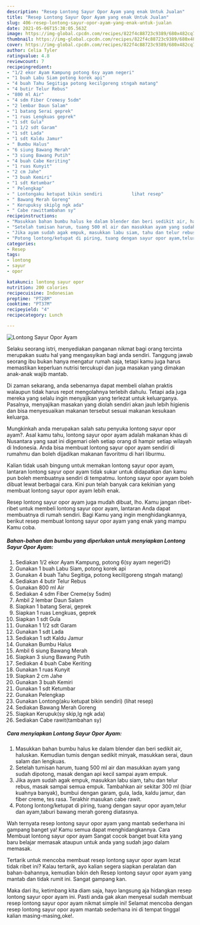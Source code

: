 ```yaml
---
description: "Resep Lontong Sayur Opor Ayam yang enak Untuk Jualan"
title: "Resep Lontong Sayur Opor Ayam yang enak Untuk Jualan"
slug: 406-resep-lontong-sayur-opor-ayam-yang-enak-untuk-jualan
date: 2021-05-06T15:38:05.563Z
image: https://img-global.cpcdn.com/recipes/822f4c88723c9389/680x482cq70/lontong-sayur-opor-ayam-foto-resep-utama.jpg
thumbnail: https://img-global.cpcdn.com/recipes/822f4c88723c9389/680x482cq70/lontong-sayur-opor-ayam-foto-resep-utama.jpg
cover: https://img-global.cpcdn.com/recipes/822f4c88723c9389/680x482cq70/lontong-sayur-opor-ayam-foto-resep-utama.jpg
author: Celia Tyler
ratingvalue: 4.8
reviewcount: 7
recipeingredient:
- "1/2 ekor Ayam Kampung potong 6sy ayam negeri"
- "1 buah Labu Siam potong korek api"
- "4 buah Tahu Segitiga potong kecilgoreng stngah matang"
- "4 butir Telur Rebus"
- "800 ml Air"
- "4 sdm Fiber Cremesy 5sdm"
- "2 lembar Daun Salam"
- "1 batang Serai geprek"
- "1 ruas Lengkuas geprek"
- "1 sdt Gula"
- "1 1/2 sdt Garam"
- "1 sdt Lada"
- "1 sdt Kaldu Jamur"
- " Bumbu Halus"
- "6 siung Bawang Merah"
- "3 siung Bawang Putih"
- "4 buah Cabe Keriting"
- "1 ruas Kunyit"
- "2 cm Jahe"
- "3 buah Kemiri"
- "1 sdt Ketumbar"
- " Pelengkap"
- " Lontongaku ketupat bikin sendiri           lihat resep"
- " Bawang Merah Goreng"
- " Kerupuksy skiplg ngk ada"
- " Cabe rawittambahan sy"
recipeinstructions:
- "Masukkan bahan bumbu halus ke dalam blender dan beri sedikit air, haluskan. Kemudian tumis dengan sedikit minyak, masukkan serai, daun salam dan lengkuas."
- "Setelah tumisan harum, tuang 500 ml air dan masukkan ayam yang sudah dipotong, masak dengan api kecil sampai ayam empuk."
- "Jika ayam sudah agak empuk, masukkan labu siam, tahu dan telur rebus, masak sampai semua empuk. Tambahkan air sekitar 300 ml (biar kuahnya banyak), bumbui dengan garam, gula, lada, kaldu jamur, dan fiber creme, tes rasa. Terakhir masukan cabe rawit."
- "Potong lontong/ketupat di piring, tuang dengan sayur opor ayam,telur dan ayam,taburi bawang merah goreng diatasnya."
categories:
- Resep
tags:
- lontong
- sayur
- opor

katakunci: lontong sayur opor 
nutrition: 200 calories
recipecuisine: Indonesian
preptime: "PT28M"
cooktime: "PT37M"
recipeyield: "4"
recipecategory: Lunch

---
```



![Lontong Sayur Opor Ayam](https://img-global.cpcdn.com/recipes/822f4c88723c9389/680x482cq70/lontong-sayur-opor-ayam-foto-resep-utama.jpg)

Selaku seorang istri, menyediakan panganan nikmat bagi orang tercinta merupakan suatu hal yang mengasyikan bagi anda sendiri. Tanggung jawab seorang ibu bukan hanya mengatur rumah saja, tetapi kamu juga harus memastikan keperluan nutrisi tercukupi dan juga masakan yang dimakan anak-anak wajib mantab.

Di zaman  sekarang, anda sebenarnya dapat membeli olahan praktis walaupun tidak harus repot mengolahnya terlebih dahulu. Tetapi ada juga mereka yang selalu ingin menyajikan yang terlezat untuk keluarganya. Pasalnya, menyajikan masakan yang diolah sendiri akan jauh lebih higienis dan bisa menyesuaikan makanan tersebut sesuai makanan kesukaan keluarga. 



Mungkinkah anda merupakan salah satu penyuka lontong sayur opor ayam?. Asal kamu tahu, lontong sayur opor ayam adalah makanan khas di Nusantara yang saat ini digemari oleh setiap orang di hampir setiap wilayah di Indonesia. Anda bisa membuat lontong sayur opor ayam sendiri di rumahmu dan boleh dijadikan makanan favoritmu di hari liburmu.

Kalian tidak usah bingung untuk memakan lontong sayur opor ayam, lantaran lontong sayur opor ayam tidak sukar untuk didapatkan dan kamu pun boleh membuatnya sendiri di tempatmu. lontong sayur opor ayam boleh dibuat lewat berbagai cara. Kini pun telah banyak cara kekinian yang membuat lontong sayur opor ayam lebih enak.

Resep lontong sayur opor ayam juga mudah dibuat, lho. Kamu jangan ribet-ribet untuk membeli lontong sayur opor ayam, lantaran Anda dapat membuatnya di rumah sendiri. Bagi Kamu yang ingin menghidangkannya, berikut resep membuat lontong sayur opor ayam yang enak yang mampu Kamu coba.

<!--inarticleads1-->

##### Bahan-bahan dan bumbu yang diperlukan untuk menyiapkan Lontong Sayur Opor Ayam:

1. Sediakan 1/2 ekor Ayam Kampung, potong 6(sy ayam negeri😊)
1. Gunakan 1 buah Labu Siam, potong korek api
1. Gunakan 4 buah Tahu Segitiga, potong kecil(goreng stngah matang)
1. Sediakan 4 butir Telur Rebus
1. Gunakan 800 ml Air
1. Sediakan 4 sdm Fiber Creme(sy 5sdm)
1. Ambil 2 lembar Daun Salam
1. Siapkan 1 batang Serai, geprek
1. Siapkan 1 ruas Lengkuas, geprek
1. Siapkan 1 sdt Gula
1. Gunakan 1 1/2 sdt Garam
1. Gunakan 1 sdt Lada
1. Sediakan 1 sdt Kaldu Jamur
1. Gunakan  Bumbu Halus
1. Ambil 6 siung Bawang Merah
1. Siapkan 3 siung Bawang Putih
1. Sediakan 4 buah Cabe Keriting
1. Gunakan 1 ruas Kunyit
1. Siapkan 2 cm Jahe
1. Gunakan 3 buah Kemiri
1. Gunakan 1 sdt Ketumbar
1. Gunakan  Pelengkap
1. Gunakan  Lontong(aku ketupat bikin sendiri)           (lihat resep)
1. Sediakan  Bawang Merah Goreng
1. Siapkan  Kerupuk(sy skip,lg ngk ada)
1. Sediakan  Cabe rawit(tambahan sy)




<!--inarticleads2-->

##### Cara menyiapkan Lontong Sayur Opor Ayam:

1. Masukkan bahan bumbu halus ke dalam blender dan beri sedikit air, haluskan. Kemudian tumis dengan sedikit minyak, masukkan serai, daun salam dan lengkuas.
1. Setelah tumisan harum, tuang 500 ml air dan masukkan ayam yang sudah dipotong, masak dengan api kecil sampai ayam empuk.
1. Jika ayam sudah agak empuk, masukkan labu siam, tahu dan telur rebus, masak sampai semua empuk. Tambahkan air sekitar 300 ml (biar kuahnya banyak), bumbui dengan garam, gula, lada, kaldu jamur, dan fiber creme, tes rasa. Terakhir masukan cabe rawit.
1. Potong lontong/ketupat di piring, tuang dengan sayur opor ayam,telur dan ayam,taburi bawang merah goreng diatasnya.




Wah ternyata resep lontong sayur opor ayam yang mantab sederhana ini gampang banget ya! Kamu semua dapat menghidangkannya. Cara Membuat lontong sayur opor ayam Sangat cocok banget buat kita yang baru belajar memasak ataupun untuk anda yang sudah jago dalam memasak.

Tertarik untuk mencoba membuat resep lontong sayur opor ayam lezat tidak ribet ini? Kalau tertarik, ayo kalian segera siapkan peralatan dan bahan-bahannya, kemudian bikin deh Resep lontong sayur opor ayam yang mantab dan tidak rumit ini. Sangat gampang kan. 

Maka dari itu, ketimbang kita diam saja, hayo langsung aja hidangkan resep lontong sayur opor ayam ini. Pasti anda gak akan menyesal sudah membuat resep lontong sayur opor ayam nikmat simple ini! Selamat mencoba dengan resep lontong sayur opor ayam mantab sederhana ini di tempat tinggal kalian masing-masing,oke!.

